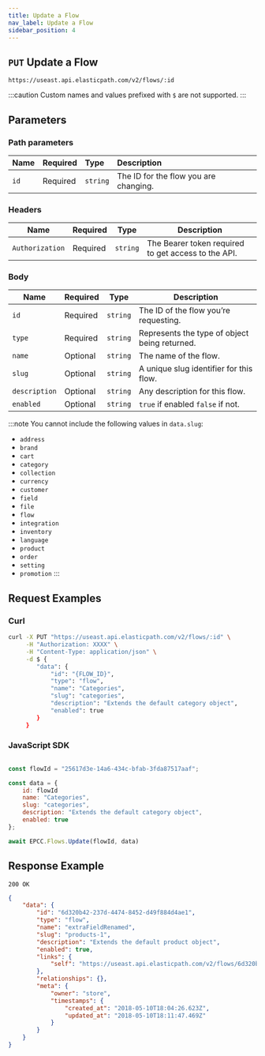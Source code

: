 ```yaml
---
title: Update a Flow
nav_label: Update a Flow
sidebar_position: 4
---
```


## `PUT` Update a Flow

```http
https://useast.api.elasticpath.com/v2/flows/:id
```

:::caution
Custom names and values prefixed with `$` are not supported.
:::

## Parameters

### Path parameters

| Name | Required | Type | Description |
| :--- | :--- | :--- | :--- |
| `id` | Required | `string` | The ID for the flow you are changing. |

### Headers

| Name            | Required | Type     | Description                                         |
| --------------- | -------- | -------- | --------------------------------------------------- |
| `Authorization` | Required | `string` | The Bearer token required to get access to the API. |

### Body

| Name          | Required | Type     | Description                                   |
| ------------- | -------- | -------- | --------------------------------------------- |
| `id`          | Required | `string` | The ID of the flow you’re requesting.         |
| `type`        | Required | `string` | Represents the type of object being returned. |
| `name`        | Optional | `string` | The name of the flow.                         |
| `slug`        | Optional | `string` | A unique slug identifier for this flow.       |
| `description` | Optional | `string` | Any description for this flow.                |
| `enabled`     | Optional | `string` | `true` if enabled `false` if not.             |

:::note
You cannot include the following  values in `data.slug`:

- `address`
- `brand`
- `cart`
- `category`
- `collection`
- `currency`
- `customer`
- `field`
- `file`
- `flow`
- `integration`
- `inventory`
- `language`
- `product`
- `order`
- `setting`
- `promotion`
:::

## Request Examples

### Curl

```bash
curl -X PUT "https://useast.api.elasticpath.com/v2/flows/:id" \
     -H "Authorization: XXXX" \
     -H "Content-Type: application/json" \
     -d $ {
        "data": {
            "id": "{FLOW_ID}",
            "type": "flow",
            "name": "Categories",
            "slug": "categories",
            "description": "Extends the default category object",
            "enabled": true
        }
     }
```

### JavaScript SDK

```javascript

const flowId = "25617d3e-14a6-434c-bfab-3fda87517aaf";

const data = {
    id: flowId
    name: "Categories",
    slug: "categories",
    description: "Extends the default category object",
    enabled: true
};

await EPCC.Flows.Update(flowId, data)
```

## Response Example

`200 OK`

```json
{
    "data": {
        "id": "6d320b42-237d-4474-8452-d49f884d4ae1",
        "type": "flow",
        "name": "extraFieldRenamed",
        "slug": "products-1",
        "description": "Extends the default product object",
        "enabled": true,
        "links": {
            "self": "https://useast.api.elasticpath.com/v2/flows/6d320b42-237d-4474-8452-d49f884d4ae1"
        },
        "relationships": {},
        "meta": {
            "owner": "store",
            "timestamps": {
                "created_at": "2018-05-10T18:04:26.623Z",
                "updated_at": "2018-05-10T18:11:47.469Z"
            }
        }
    }
}
```

